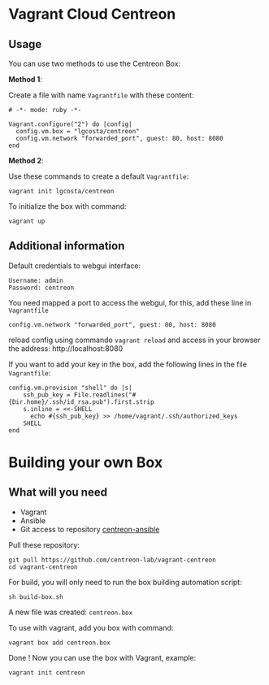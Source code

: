 Vagrant Cloud Centreon
======================

Usage
-----

You can use two methods to use the Centreon Box:

**Method 1**:

Create a file with name `Vagrantfile` with these content:
```
# -*- mode: ruby -*-

Vagrant.configure("2") do |config|
  config.vm.box = "lgcosta/centreon"
  config.vm.network "forwarded_port", guest: 80, host: 8080
end
```

**Method 2**:

Use these commands to create a default `Vagrantfile`:
```
vagrant init lgcosta/centreon
```

To initialize the box with command:
```
vagrant up
```

Additional information
----------------------

Default credentials to webgui interface:
```
Username: admin
Password: centreon
```

You need mapped a port to access the webgui, for this, add these line in `Vagrantfile`
```
config.vm.network "forwarded_port", guest: 80, host: 8080
```
reload config using commando `vagrant reload` and access in your browser the address: http://localhost:8080

If you want to add your key in the box, add the following lines in the file `Vagrantfile`:
```
config.vm.provision "shell" do |s|
    ssh_pub_key = File.readlines("#{Dir.home}/.ssh/id_rsa.pub").first.strip
    s.inline = <<-SHELL
      echo #{ssh_pub_key} >> /home/vagrant/.ssh/authorized_keys
    SHELL
end
```

Building your own Box
=====================

What will you need
------------------

- Vagrant
- Ansible
- Git access to repository [centreon-ansible](https://github.com/centreon/centreon-ansible)

Pull these repository:
```
git pull https://github.com/centreon-lab/vagrant-centreon
cd vagrant-centreon
```

For build, you will only need to run the box building automation script:
```
sh build-box.sh
```

A new file was created: `centreon.box`

To use with vagrant, add you box with command:
```
vagrant box add centreon.box
```

Done ! Now you can use the box with Vagrant, example:
```
vagrant init centreon
```
